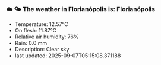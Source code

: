 ### ☁️ 🌤️  The weather in Florianópolis is: Florianópolis

- Temperature: 12.57°C
- On flesh: 11.87°C
- Relative air humidity: 76%
- Rain: 0.0 mm
- Description: Clear sky
- last updated: 2025-09-07T05:15:08.371188
